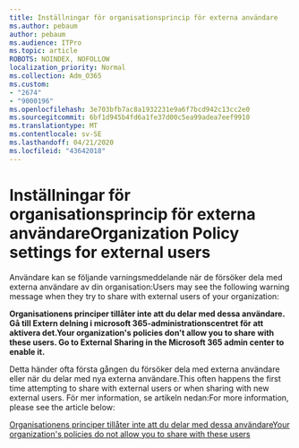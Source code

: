 ```yaml
---
title: Inställningar för organisationsprincip för externa användare
ms.author: pebaum
author: pebaum
ms.audience: ITPro
ms.topic: article
ROBOTS: NOINDEX, NOFOLLOW
localization_priority: Normal
ms.collection: Adm_O365
ms.custom:
- "2674"
- "9000196"
ms.openlocfilehash: 3e703bfb7ac8a1932231e9a6f7bcd942c13cc2e0
ms.sourcegitcommit: 6bf1d945b4fd6a1fe37d00c5ea99adea7eef9910
ms.translationtype: MT
ms.contentlocale: sv-SE
ms.lasthandoff: 04/21/2020
ms.locfileid: "43642018"
---
```

# <a name="organization-policy-settings-for-external-users"></a><span data-ttu-id="351b7-102">Inställningar för organisationsprincip för externa användare</span><span class="sxs-lookup"><span data-stu-id="351b7-102">Organization Policy settings for external users</span></span>

<span data-ttu-id="351b7-103">Användare kan se följande varningsmeddelande när de försöker dela med externa användare av din organisation:</span><span class="sxs-lookup"><span data-stu-id="351b7-103">Users may see the following warning message when they try to share with external users of your organization:</span></span> 

   <span data-ttu-id="351b7-104">**Organisationens principer tillåter inte att du delar med dessa användare. Gå till Extern delning i microsoft 365-administrationscentret för att aktivera det.**</span><span class="sxs-lookup"><span data-stu-id="351b7-104">**Your organization's policies don't allow you to share with these users. Go to External Sharing in the Microsoft 365 admin center to enable it.**</span></span> 

<span data-ttu-id="351b7-105">Detta händer ofta första gången du försöker dela med externa användare eller när du delar med nya externa användare.</span><span class="sxs-lookup"><span data-stu-id="351b7-105">This often happens the first time attempting to share with external users or when sharing with new external users.</span></span> <span data-ttu-id="351b7-106">För mer information, se artikeln nedan:</span><span class="sxs-lookup"><span data-stu-id="351b7-106">For more information, please see the article below:</span></span>

[<span data-ttu-id="351b7-107">Organisationens principer tillåter inte att du delar med dessa användare</span><span class="sxs-lookup"><span data-stu-id="351b7-107">Your organization's policies do not allow you to share with these users</span></span>](https://docs.microsoft.com/sharepoint/support/administration/organization-policies-do-not-allow-you-to-share-with-users-error)






